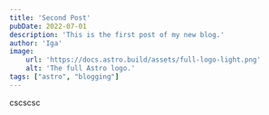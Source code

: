 ```yaml
---
title: 'Second Post'
pubDate: 2022-07-01
description: 'This is the first post of my new blog.'
author: 'Iga'
image:
    url: 'https://docs.astro.build/assets/full-logo-light.png'
    alt: 'The full Astro logo.'
tags: ["astro", "blogging"]
---
```



cscscsc